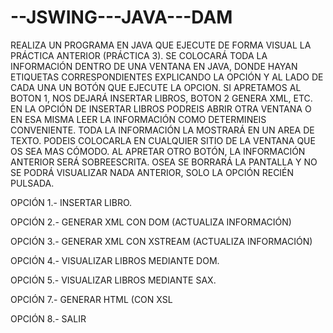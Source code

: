 # --JSWING---JAVA---DAM




REALIZA UN PROGRAMA EN JAVA QUE EJECUTE DE FORMA VISUAL LA PRÁCTICA
ANTERIOR (PRÁCTICA 3). SE COLOCARÁ TODA LA INFORMACIÓN DENTRO DE UNA
VENTANA EN JAVA, DONDE HAYAN ETIQUETAS CORRESPONDIENTES EXPLICANDO LA
OPCIÓN Y AL LADO DE CADA UNA UN BOTÓN QUE EJECUTE LA OPCION. SI APRETAMOS
AL BOTON 1, NOS DEJARÁ INSERTAR LIBROS, BOTON 2 GENERA XML, ETC.
EN LA OPCIÓN DE INSERTAR LIBROS PODREIS ABRIR OTRA VENTANA O EN ESA MISMA
LEER LA INFORMACIÓN COMO DETERMINEIS CONVENIENTE.
TODA LA INFORMACIÓN LA MOSTRARÁ EN UN AREA DE TEXTO. PODEIS COLOCARLA
EN CUALQUIER SITIO DE LA VENTANA QUE OS SEA MAS CÓMODO.
AL APRETAR OTRO BOTÓN, LA INFORMACIÓN ANTERIOR SERÁ SOBREESCRITA. OSEA
SE BORRARÁ LA PANTALLA Y NO SE PODRÁ VISUALIZAR NADA ANTERIOR, SOLO LA
OPCIÓN RECIÉN PULSADA.

OPCIÓN 1.- INSERTAR LIBRO.

OPCIÓN 2.- GENERAR XML CON DOM (ACTUALIZA INFORMACIÓN)

OPCIÓN 3.- GENERAR XML CON XSTREAM (ACTUALIZA INFORMACIÓN)

OPCIÓN 4.- VISUALIZAR LIBROS MEDIANTE DOM.

OPCIÓN 5.- VISUALIZAR LIBROS MEDIANTE SAX.

OPCIÓN 7.- GENERAR HTML (CON XSL

OPCIÓN 8.- SALIR
 
